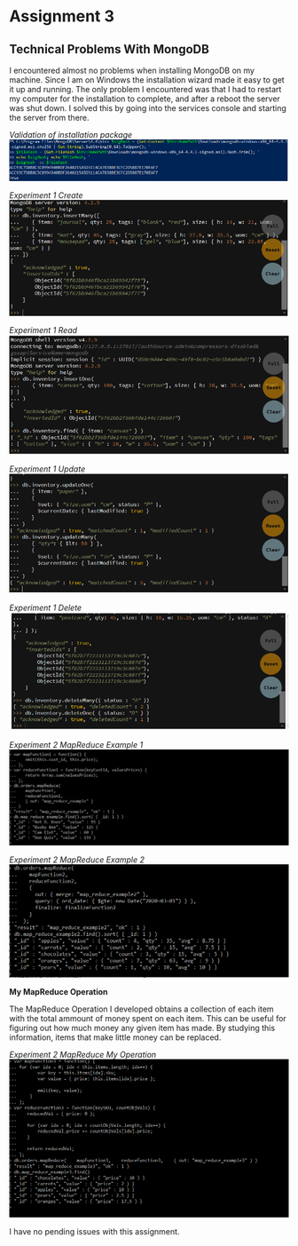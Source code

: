 # Assignment 3

## Technical Problems With MongoDB

I encountered almost no problems when installing MongoDB on my machine. Since I am on Windows the installation wizard made it easy to get it up and running. 
The only problem I encountered was that I had to restart my computer for the installation to complete, and after a reboot the server was shut down.
I solved this by going into the services console and starting the server from there.

*Validation of installation package*
![Image](https://github.com/Aredae/DAT250/blob/master/images/Package_Ok.PNG "Validation Ok")

*Experiment 1 Create*
![Image](https://github.com/Aredae/DAT250/blob/master/images/Create.PNG "Create")

*Experiment 1 Read*
![Image](https://github.com/Aredae/DAT250/blob/master/images/Find.PNG "Read")

*Experiment 1 Update*
![Image](https://github.com/Aredae/DAT250/blob/master/images/Update.PNG "Validation Ok")

*Experiment 1 Delete*
![Image](https://github.com/Aredae/DAT250/blob/master/images/Delete.PNG "Validation Ok")

*Experiment 2 MapReduce Example 1*
![Image](https://github.com/Aredae/DAT250/blob/master/images/MapReduceExample1.PNG "Validation Ok")

*Experiment 2 MapReduce Example 2*
![Image](https://github.com/Aredae/DAT250/blob/master/images/MapReduceExample2.PNG "Validation Ok")

**My MapReduce Operation**

The MapReduce Operation I developed obtains a collection of each item with the total ammount of money spent on each item. This can be useful for figuring out how much money any given item has made. By studying this information, items that make little money can be replaced.

*Experiment 2 MapReduce My Operation*
![Image](https://github.com/Aredae/DAT250/blob/master/images/MapReduce3.PNG "Validation Ok")

I have no pending issues with this assignment.
